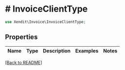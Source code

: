 # # InvoiceClientType


```php
use Xendit\Invoice\InvoiceClientType;
```

## Properties

Name | Type | Description | Examples | Notes
------------ | ------------- | ------------- | ------------- | ------------- 

[[Back to README]](../../README.md)
